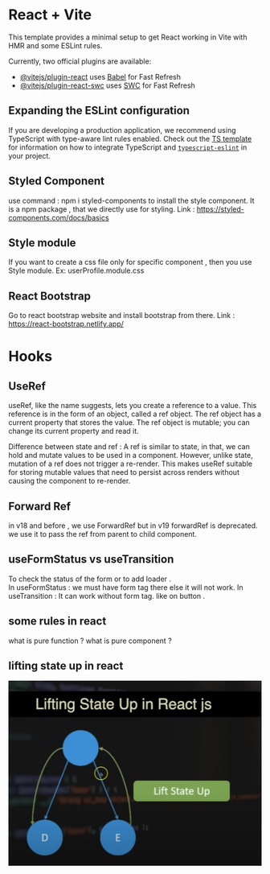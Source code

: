 # React + Vite

This template provides a minimal setup to get React working in Vite with HMR and some ESLint rules.

Currently, two official plugins are available:

- [@vitejs/plugin-react](https://github.com/vitejs/vite-plugin-react/blob/main/packages/plugin-react) uses [Babel](https://babeljs.io/) for Fast Refresh
- [@vitejs/plugin-react-swc](https://github.com/vitejs/vite-plugin-react/blob/main/packages/plugin-react-swc) uses [SWC](https://swc.rs/) for Fast Refresh

## Expanding the ESLint configuration

If you are developing a production application, we recommend using TypeScript with type-aware lint rules enabled. Check out the [TS template](https://github.com/vitejs/vite/tree/main/packages/create-vite/template-react-ts) for information on how to integrate TypeScript and [`typescript-eslint`](https://typescript-eslint.io) in your project.


## Styled Component

use command : npm i styled-components to install the style component.
It is a npm package , that we directly use for styling.
Link : https://styled-components.com/docs/basics


## Style module 

If you want to create a css file only for specific component , then you use Style module. Ex: userProfile.module.css


## React Bootstrap

Go to react bootstrap website and install bootstrap from there.
Link : https://react-bootstrap.netlify.app/

# Hooks 

## UseRef

useRef, like the name suggests, lets you create a reference to a value. This reference is in the form of an object, called a ref object. The ref object has a current property that stores the value. The ref object is mutable; you can change its current property and read it.

Difference between state and ref : 
A ref is similar to state, in that, we can hold and mutate values to be used in a component. However, unlike state, mutation of a ref does not trigger a re-render. This makes useRef suitable for storing mutable values that need to persist across renders without causing the component to re-render.


## Forward Ref 

in v18 and before , we use ForwardRef but in v19 forwardRef is deprecated.
we use it to pass the ref from parent to child component.


## useFormStatus vs useTransition

To check the status of the form or to add loader .  
In useFormStatus : we must have form tag there else it will not work.
In useTransition : It can work without form tag. like on button .

## some rules in react

what is pure function ?
what is pure component ?


## lifting state up in react
![alt text](image.png)






